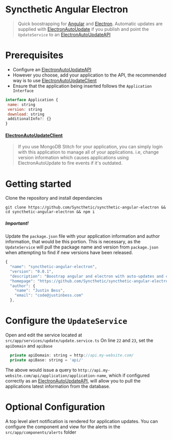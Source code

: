 # Syncthetic Angular Electron
> Quick boostrapping for [Angular](https://github.com/angular/angular) and [Electron](https://github.com/electron/electron). Automatic updates are supplied with [ElectronAutoUpdate](https://github.com/Syncthetic/ElectronAutoUpdate) if you publish and point the `UpdateService` to an [ElectronAutoUpdateAPI](https://github.com/Syncthetic/ElectronAutoUpdateAPI)

# Prerequisites
- Configure an [ElectronAutoUpdateAPI](https://github.com/Syncthetic/ElectronAutoUpdateAPI)
- However you choose, add your application to the API, the recommended way is to use [ElectronAutoUpdateClient](https://github.com/Syncthetic/ElectronAutoUpdateCLient)
- Ensure that the application being inserted follows the `Application Interface`
 ```javascript
 interface Application {
  name: string
  version: string
  download: string
  additionalInfo?: {}
}
```
#### [ElectronAutoUpdateClient](https://github.com/Syncthetic/ElectronAutoUpdateCLient)
> If you use MongoDB Stitch for your application, you can simply login with this application to manage all of your applications. i.e, change version information which causes applications using ElectronAutoUpdate to fire events if it's outdated.

# Getting started
Clone the repository and install dependancies

`git clone https://github.com/Syncthetic/syncthetic-angular-electron && cd syncthetic-angular-electron && npm i`

##### Important!
Update the `package.json` file with your application information and author information, that would be this portion. This is necessary, as the `UpdateService` will pull the package name and version from `package.json` when attempting to find if new versions have been released.

```javascript
{
  "name": "syncthetic-angular-electron",
  "version": "0.0.1",
  "description": "Boostrap angular and electron with auto-updates and clarity",
  "homepage": "https://github.com/Syncthetic/syncthetic-angular-electron",
  "author": {
    "name": "Justin Bess",
    "email": "code@justinbess.com"
  },
```

# Configure the `UpdateService`
Open and edit the service located at `src/app/services/update/update.service.ts`
On line `22` and `23`, set the `apiDomain` and `apiBase`

```javascript
  private apiDomain: string = http://api.my-website.com/
  private apiBase: string = 'api/'
 ```
 
 The above would issue a query to `http://api.my-website.com/api/application/application-name`, which if configured correctly as an [ElectronAutoUpdateAPI](https://github.com/Syncthetic/ElectronAutoUpdateAPI), will allow you to pull the applications latest information from the database.
 
 # Optional Configuration
 A top level alert notification is rendered for application updates. You can configure the component and view for the alerts in the `src/app/components/alerts` folder